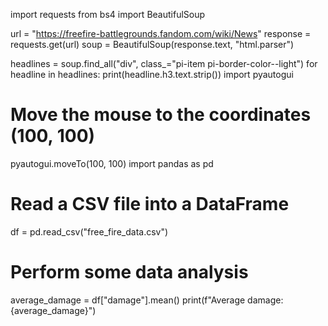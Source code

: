 import requests
from bs4 import BeautifulSoup

url = "https://freefire-battlegrounds.fandom.com/wiki/News"
response = requests.get(url)
soup = BeautifulSoup(response.text, "html.parser")

headlines = soup.find_all("div", class_="pi-item pi-border-color--light")
for headline in headlines:
    print(headline.h3.text.strip())
import pyautogui

# Move the mouse to the coordinates (100, 100)
pyautogui.moveTo(100, 100)
import pandas as pd

# Read a CSV file into a DataFrame
df = pd.read_csv("free_fire_data.csv")

# Perform some data analysis
average_damage = df["damage"].mean()
print(f"Average damage: {average_damage}")
